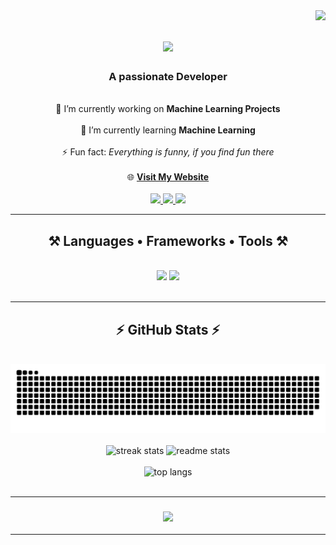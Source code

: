 <!-- Visitor Badge -->
<img align="right" src="https://visitor-badge.laobi.icu/badge?page_id=salesp07.salesp07" />

<!-- Intro Title -->
<h1 align="center">
  <img src="https://readme-typing-svg.herokuapp.com/?font=Righteous&size=35&center=true&vCenter=true&width=500&height=70&duration=4000&lines=Hi+There!+👋;+I'm+Md+Sanzid!" />
</h1>

<h3 align="center">A passionate Developer</h3>

<br/>

<!-- About -->
<div align="center">
  🔭 I’m currently working on <b>Machine Learning Projects</b><br><br>
  🌱 I’m currently learning <b>Machine Learning</b><br><br>
  ⚡ Fun fact: <i>Everything is funny, if you find fun there</i><br><br>
  🌐 <a href="sanjid1911.github.io/My-portfolio/" target="_blank"><b>Visit My Website</b></a>
</div>

<br/>

<!-- Social Links -->
<div align="center"> 
  <a href="mailto:mssanjidahmed993@gmail.com">
    <img src="https://img.shields.io/badge/Gmail-333333?style=for-the-badge&logo=gmail&logoColor=red" />
  </a>
  <a href="https://x.com/mohammadsanjid3?t=RQVGN56_uit6JNmA4ZxTtA&s=09" target="_blank">
    <img src="https://img.shields.io/badge/Twitter-1DA1F2?style=for-the-badge&logo=twitter&logoColor=white" />
  </a>
  <a href="https://www.linkedin.com/in/md-sanzid-29b675241/" target="_blank">
    <img src="https://img.shields.io/badge/LinkedIn-0077B5?style=for-the-badge&logo=linkedin&logoColor=white" />
  </a>
</div>

<hr/>

<!-- Skills -->
<h2 align="center">⚒️ Languages • Frameworks • Tools ⚒️</h2>
<br/>
<div align="center">
  <img src="https://skillicons.dev/icons?i=html,css,js,c,python,java,github,wordpress,bootstrap,androidstudio,vscode" />
  <img src="https://img.shields.io/badge/Machine%20Learning-000000?style=for-the-badge&logo=tensorflow&logoColor=orange" />
</div>

<br/>
<hr/>

<!-- GitHub Stats -->
<h2 align="center">⚡ GitHub Stats ⚡</h2>
<br/>

<div align="center">
  <img src="https://raw.githubusercontent.com/taqui-786/taqui-786/output/github-contribution-grid-snake.svg" alt="contribution graph" />
</div>

<br/>

<div align="center">
  <img width="390" src="https://github-readme-streak-stats-salesp07.vercel.app/?user=sanjid1911&count_private=true&theme=react&border_radius=10" alt="streak stats"/>
  <img width="390" src="https://github-readme-stats-salesp07.vercel.app/api?username=sanjid1911&count_private=true&show_icons=true&theme=react&rank_icon=github&border_radius=10" alt="readme stats" />
</div>

<br/>

<div align="center">
  <img width="325" src="https://github-readme-stats-salesp07.vercel.app/api/top-langs/?username=sanjid1911&hide=HTML&langs_count=8&layout=compact&theme=react&border_radius=10&size_weight=0.5&count_weight=0.5&exclude_repo=github-readme-stats" alt="top langs" />
</div>

<br/>
<hr/>

<!-- Footer -->
<h3 align="center">
  <img src="https://readme-typing-svg.herokuapp.com/?font=Righteous&size=25&center=true&vCenter=true&width=500&height=70&duration=4000&lines=Thanks+for+visiting!+✌️;+Shoot+me+a+message+on+Linkedin!;I'm+always+down+to+collab+:)" />
</h3>

<hr/>




